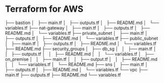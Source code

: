 # Terraform for AWS

├── bastion
│   ├── main.tf
│   ├── outputs.tf
│   ├── README.md
│   └── variables.tf
├── nat-gateway
│   ├── main.tf
│   ├── outputs.tf
│   ├── README.md
│   └── variables.tf
├── private_subnet
│   ├── main.tf
│   ├── outputs.tf
│   ├── README.md
│   └── variables.tf
├── public_subnet
│   ├── main.tf
│   ├── outputs.tf
│   ├── README.md
│   └── variables.tf
├── README.md
├── security_groups
│   ├── db_sg
│   │   ├── main.tf
│   │   ├── outputs.tf
│   │   ├── README.md
│   │   └── variables.tf
│   ├── on_premise
│   │   ├── main.tf
│   │   ├── output.tf
│   │   ├── README.md
│   │   └── variables.tf
│   └── README.md
├── sns
│   ├── main.tf
│   ├── outputs.tf
│   ├── README.md
│   └── variables.tf
└── vpc
    ├── main.tf
    ├── outputs.tf
    ├── README.md
    └── variables.tf
